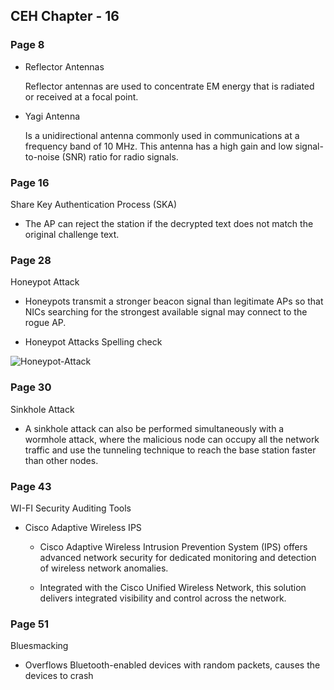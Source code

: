 ## **CEH Chapter - 16**

### **Page 8**

* Reflector Antennas
    
    Reflector antennas are used to concentrate EM energy that is radiated or received at a focal point.

* Yagi Antenna

    Is a unidirectional antenna commonly used in communications at a frequency band of 10 MHz. This antenna has a high gain and low signal-to-noise (SNR) ratio for radio signals.


### **Page 16**

Share Key Authentication Process (SKA)

* The AP can reject the station if the decrypted text does not match the original challenge text.


### **Page 28**

Honeypot Attack

* Honeypots transmit a stronger beacon signal than legitimate APs so that NICs searching for the strongest available signal may connect to the rogue AP.

* Honeypot Attacks Spelling check


![Honeypot-Attack](Honeypot-Attack.png)


### **Page 30**

Sinkhole Attack

* A sinkhole attack can also be performed simultaneously with a wormhole attack, where the malicious node can occupy all the network traffic and use the tunneling technique to reach the base station faster than other nodes.


### **Page 43**

WI-FI Security Auditing Tools

* Cisco Adaptive Wireless IPS

    * Cisco Adaptive Wireless Intrusion Prevention System (IPS) offers     advanced network security for dedicated monitoring and detection of wireless network anomalies. 

    * Integrated with the Cisco Unified Wireless Network, this solution delivers integrated visibility and control across the network.



### **Page 51**

Bluesmacking

* Overflows Bluetooth-enabled devices with random packets, causes the devices to crash
